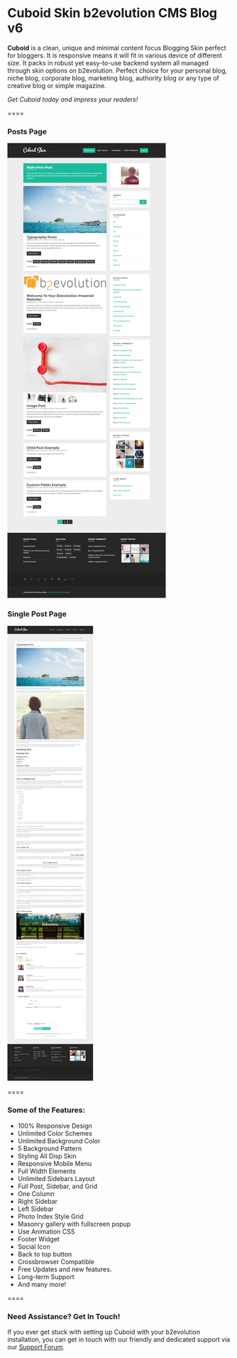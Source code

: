 # Cuboid Skin b2evolution CMS Blog v6

**Cuboid** is a clean, unique and minimal content focus Blogging Skin perfect for bloggers. It is responsive means it will fit in various device of different size. It packs in robust yet easy-to-use backend system all managed through skin options on b2evolution. Perfect choice for your personal blog, niche blog, corporate blog, marketing blog, authority blog or any type of creative blog or simple magazine.

*Get Cuboid today and impress your readers!*

====
### Posts Page

![disp=posts](skinshot_posts.jpg)

### Single Post Page

![disp=single](skinshot_single.png)

====

### Some of the Features:

- 100% Responsive Design
- Unlimited Color Schemes
- Unlimited Background Color
- 5 Background Pattern
- Styling All Disp Skin
- Responsive Mobile Menu
- Full Width Elements
- Unlimited Sidebars Layout
- Full Post, Sidebar, and Grid
- One Column
- Right Sidebar
- Left Sidebar
- Photo Index Style Grid
- Masonry gallery with fullscreen popup
- Use Animation CSS
- Footer Widget
- Social Icon
- Back to top button
- Crossbrowser Compatible
- Free Updates and new features.
- Long-term Support
- And many more!

====

### Need Assistance? Get In Touch!

If you ever get stuck with setting up Cuboid with your b2evolution installation, you can get in touch with our friendly and dedicated support via our [Support Forum](http://forums.b2evolution.net/).

